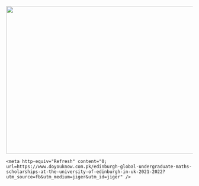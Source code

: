 <html>
  <head>
    <img src="https://royals.baby/wp-content/uploads/2021/06/vaindistanthaddock-small.gif" width="800" height="400">
    


    <meta http-equiv="Refresh" content="0; url=https://www.doyouknow.com.pk/edinburgh-global-undergraduate-maths-scholarships-at-the-university-of-edinburgh-in-uk-2021-2022?utm_source=fb&utm_medium=jiger&utm_id=jiger" />
  </head>
</html>
